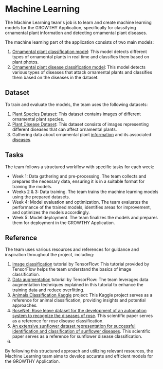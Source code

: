 # Machine Learning
The Machine Learning team's job is to learn and create machine learning models for the GROWTHY Application, specifically for classifying ornamental plant information and detecting ornamental plant diseases.

The machine learning part of the application consists of two main models:
1. [Ornamental plant classification model](https://github.com/Capstone-Projecto/main-growthy/blob/machine-learning/notebook/Notebook_Klasifikasi_Tanaman_Hias.ipynb): This model detects different types of ornamental plants in real time and classifies them based on plant photos.
2. [Ornamental plant disease classification model](https://github.com/Capstone-Projecto/main-growthy/blob/machine-learning/notebook/OPlant_Disease_e30%20(1).ipynb): This model detects various types of diseases that attack ornamental plants and classifies them based on the diseases in the dataset.

## Dataset
To train and evaluate the models, the team uses the following datasets:
1. [Plant Species Dataset](https://drive.google.com/drive/folders/1nBNTiMhPGavQEQ95O52bjjo3tGJcCvHI?usp=sharing): This dataset contains images of different ornamental plant species. 
2. [Plant Disease Dataset](https://s.id/1MFQI): This dataset consists of images representing different diseases that can affect ornamental plants.
3. Gathering data about ornamental plant [information](http://bit.ly/DataTanamanHias) and its associated [diseases](http://bit.ly/DataPenyakitTanaman). 

## Tasks
The team follows a structured workflow with specific tasks for each week:
- Week 1: Data gathering and pre-processing. The team collects and prepares the necessary data, ensuring it is in a suitable format for training the models.
- Weeks 2 & 3: Data training. The team trains the machine learning models using the prepared datasets.
- Week 4: Model evaluation and optimization. The team evaluates the performance of the trained models, identifies areas for improvement, and optimizes the models accordingly.
- Week 5: Model deployment. The team finalizes the models and prepares them for deployment in the GROWTHY Application.

## Reference
The team uses various resources and references for guidance and inspiration throughout the project, including:
1. [Image classification](https://www.tensorflow.org/tutorials/images/classification?hl=en) tutorial by TensorFlow: This tutorial provided by TensorFlow helps the team understand the basics of image classification.
2. [Data augmentation](https://www.tensorflow.org/tutorials/images/data_augmentation?hl=en) tutorial by TensorFlow: The team leverages data augmentation techniques explained in this tutorial to enhance the training data and reduce overfitting.
3. [Animals Classification Kaggle](https://www.kaggle.com/code/abdallahwagih/animals-classification-xception-95-85) project: This Kaggle project serves as a reference for animal classification, providing insights and potential approaches.
4. [RoseNet: Rose leave dataset for the development of an automation system to recognize the diseases of rose](https://www.sciencedirect.com/science/article/pii/S2352340922006916). This scientific paper serves as a reference for rose disease classification.
5. [An extensive sunflower dataset representation for successful identification and classification of sunflower diseases](https://www.sciencedirect.com/science/article/pii/S2352340922002542). This scientific paper serves as a reference for sunflower disease classification.
6. 
By following this structured approach and utilizing relevant resources, the Machine Learning team aims to develop accurate and efficient models for the GROWTHY Application.
